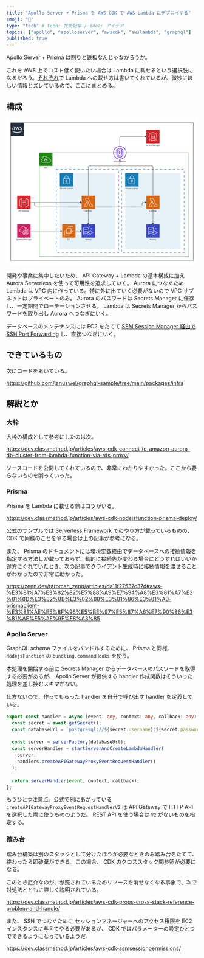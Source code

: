 ```yaml
---
title: "Apollo Server + Prisma を AWS CDK で AWS Lambda にデプロイする"
emoji: "🍒"
type: "tech" # tech: 技術記事 / idea: アイデア
topics: ["apollo", "apolloserver", "awscdk", "awslambda", "graphql"]
published: true
---
```


Apollo Server + Prisma は割りと鉄板なんじゃなかろうか。

これを AWS 上でコスト低く使いたい場合は Lambda に載せるという選択肢になるだろう。[それ](https://www.apollographql.com/docs/apollo-server/deployment/lambda/)[ぞれ](https://www.prisma.io/docs/guides/deployment/deployment-guides/deploying-to-aws-lambda)で Lambda への載せ方は書いてくれているが、微妙にほしい情報とズレているので、ここにまとめる。

## 構成

![構成図](/images/deployment-apollo-server-with-cdk/component-placement.png)

開発や事業に集中したいため、 API Gateway + Lambda の基本構成に加え Aurora Serverless を使って可用性を追求していく。 Aurora につなぐため Lambda は VPC 内に作っている。特に外に出ていく必要がないので VPC サブネットはプライベートのみ。 Aurora のパスワードは Secrets Manager に保存し、一定期間でローテーションさせる。 Lambda は Secrets Manager からパスワードを取り出し Aurora へつなぎにいく。

データベースのメンテナンスには EC2 をたてて [SSM Session Manager 経由で SSH Port Forwarding](https://dev.classmethod.jp/articles/aws-ssm-support-remote-host-port-forward/) し、直接つなぎにいく。

## できているもの

次にコードをおいている。

https://github.com/januswel/graphql-sample/tree/main/packages/infra

## 解説とか

### 大枠

大枠の構成として参考にしたのは次。

https://dev.classmethod.jp/articles/aws-cdk-connect-to-amazon-aurora-db-cluster-from-lambda-function-via-rds-proxy/

ソースコードを公開してくれているので、非常にわかりやすかった。ここから要らないものを削っていった。

### Prisma

Prisma を Lambda に載せる際はコツがいる。

https://dev.classmethod.jp/articles/aws-cdk-nodejsfunction-prisma-deploy/

公式のサンプルでは Serverless Framework でのやり方が載っているものの、 CDK で同様のことをやる場合は上の記事が参考になる。

また、 Prisma のドキュメントには環境変数経由でデータベースへの接続情報を指定する方法しか載っておらず、動的に接続先が変わる場合にどうすればいいか途方にくれていたとき、次の記事でクライアント生成時に接続情報を渡せることがわかったので非常に助かった。

https://zenn.dev/taroman_zenn/articles/da11f27537c37d#aws-%E3%81%A7%E3%82%82%E5%88%A9%E7%94%A8%E3%81%A7%E3%81%8D%E3%82%8B%E3%82%88%E3%81%86%E3%81%AB-prismaclient-%E3%81%AE%E5%8F%96%E5%BE%97%E5%87%A6%E7%90%86%E3%81%AE%E5%AE%9F%E8%A3%85

### Apollo Server

GraphQL schema ファイルをバンドルするために、 Prisma と同様、 `NodejsFunction` の `bundling.commandHooks` を使う。

本処理を開始する前に Secrets Manager からデータベースのパスワードを取得する必要があるが、 Apollo Server が提供する handler 作成関数はそういった処理を差し挟むスキマがない。

仕方ないので、作ってもらった handler を自分で呼び出す handler を定義している。

```typescript
export const handler = async (event: any, context: any, callback: any) => {
  const secret = await getSecret();
  const databaseUrl = `postgresql://${secret.username}:${secret.password}@${secret.host}:${secret.port}/${DATABASE_NAME}?schema=${DATABASE_SCHEMA}`;

  const server = serverFactory(databaseUrl);
  const serverHandler = startServerAndCreateLambdaHandler(
    server,
    handlers.createAPIGatewayProxyEventRequestHandler()
  );

  return serverHandler(event, context, callback);
};
```

もうひとつ注意点。公式で例にあがっている `createAPIGatewayProxyEventRequestHandlerV2` は API Gateway で HTTP API を選択した際に使うもののようだ。 REST API を使う場合は `V2` がないものを指定する。

### 踏み台

踏み台構築は別のスタックとして分けたほうが必要なときのみ踏み台をたてて、終わったら即破棄ができる。この場合、 CDK のクロススタック間参照が必要になる。

このとき厄介なのが、参照されているためリソースを消せなくなる事象で、次で対処法とともに詳しく説明されている。

https://dev.classmethod.jp/articles/aws-cdk-props-cross-stack-reference-problem-and-handle/

また、 SSH でつなぐために セッションマネージャーへのアクセス権限を EC2 インスタンスに与えてやる必要があるが、 CDK ではパラメーターの設定ひとつでできるようになっているようだ。

https://dev.classmethod.jp/articles/aws-cdk-ssmsessionpermissions/
